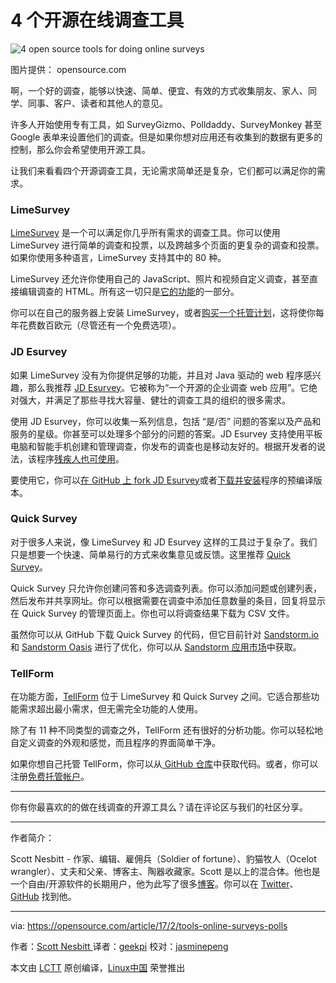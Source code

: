 4 个开源在线调查工具
============================================================

 ![4 open source tools for doing online surveys](https://opensource.com/sites/default/files/styles/image-full-size/public/images/business/BIZ_question_B.png?itok=UVCz8ld_ "4 open source tools for doing online surveys") 

图片提供： opensource.com

啊，一个好的调查，能够以快速、简单、便宜、有效的方式收集朋友、家人、同学、同事、客户、读者和其他人的意见。

许多人开始使用专有工具，如 SurveyGizmo、Polldaddy、SurveyMonkey 甚至 Google 表单来设置他们的调查。但是如果你想对应用还有收集到的数据有更多的控制，那么你会希望使用开源工具。

让我们来看看四个开源调查工具，无论需求简单还是复杂，它们都可以满足你的需求。

### LimeSurvey

[LimeSurvey][2] 是一个可以满足你几乎所有需求的调查工具。你可以使用 LimeSurvey 进行简单的调查和投票，以及跨越多个页面的更复杂的调查和投票。如果你使用多种语言，LimeSurvey 支持其中的 80 种。

LimeSurvey 还允许你使用自己的 JavaScript、照片和视频自定义调查，甚至直接编辑调查的 HTML。所有这一切只是[它的功能][3]的一部分。

你可以在自己的服务器上安装 LimeSurvey，或者[购买一个托管计划][4]，这将使你每年花费数百欧元（尽管还有一个免费选项）。

### JD Esurvey

如果 LimeSurvey 没有为你提供足够的功能，并且对 Java 驱动的 web 程序感兴趣，那么我推荐 [JD Esurvey][5]。它被称为“一个开源的企业调查 web 应用”。它绝对强大，并满足了那些寻找大容量、健壮的调查工具的组织的很多需求。

使用 JD Esurvey，你可以收集一系列信息，包括 “是/否” 问题的答案以及产品和服务的星级。你甚至可以处理多个部分的问题的答案。JD Esurvey 支持使用平板电脑和智能手机创建和管理调查，你发布的调查也是移动友好的。根据开发者的说法，该程序[残疾人也可使用][6]。

要使用它，你可以[在 GitHub 上 fork JD Esurvey][7]或者[下载并安装][8]程序的预编译版本。

### Quick Survey

对于很多人来说，像 LimeSurvey 和 JD Esurvey 这样的工具过于复杂了。我们只是想要一个快速、简单易行的方式来收集意见或反馈。这里推荐 [Quick Survey][9]。

Quick Survey 只允许你创建问答和多选调查列表。你可以添加问题或创建列表，然后发布并共享网址。你可以根据需要在调查中添加任意数量的条目，回复将显示在 Quick Survey 的管理页面上。你也可以将调查结果下载为 CSV 文件。

虽然你可以从 GitHub 下载 Quick Survey 的代码，但它目前针对 [Sandstorm.io][10]和 [Sandstorm Oasis][11] 进行了优化，你可以从 [Sandstorm 应用市场][12]中获取。

### TellForm

在功能方面，[TellForm][13] 位于 LimeSurvey 和 Quick Survey 之间。它适合那些功能需求超出最小需求，但无需完全功能的人使用。

除了有 11 种不同类型的调查之外，TellForm 还有很好的分析功能。你可以轻松地自定义调查的外观和感觉，而且程序的界面简单干净。

如果你想自己托管 TellForm，你可以从[ GitHub 仓库][14]中获取代码。或者，你可以注册[免费托管帐户][15]。

* * *

你有你最喜欢的的做在线调查的开源工具么？请在评论区与我们的社区分享。

--------------------------------------------------------------------------------

作者简介：

Scott Nesbitt - 作家、编辑、雇佣兵（Soldier of fortune）、豹猫牧人（Ocelot wrangler）、丈夫和父亲、博客主、陶器收藏家。Scott 是以上的混合体。他也是一个自由/开源软件的长期用户，他为此写了很多[博客][12]。你可以在 [Twitter][13]、[GitHub][14] 找到他。

--------------------------------------------------------------------------------


via: https://opensource.com/article/17/2/tools-online-surveys-polls

作者：[Scott Nesbitt  ][a]
译者：[geekpi](https://github.com/geekpi)
校对：[jasminepeng](https://github.com/jasminepeng)

本文由 [LCTT](https://github.com/LCTT/TranslateProject) 原创编译，[Linux中国](https://linux.cn/) 荣誉推出

[a]:https://opensource.com/users/scottnesbitt
[1]:https://opensource.com/article/17/2/tools-online-surveys-polls?rate=IvQATPRT8VEAJbe667E6i5txmmDenX8cL7YtkAxasWQ
[2]:https://www.limesurvey.org/
[3]:https://www.limesurvey.org/about-limesurvey/features
[4]:https://www.limesurvey.org/services
[5]:https://www.jdsoft.com/jd-esurvey.html
[6]:https://www.ada.gov/508/
[7]:https://github.com/JD-Software/JDeSurvey
[8]:https://github.com/JD-Software/JDeSurvey/wiki/Download-and-Installation
[9]:https://github.com/simonv3/quick-survey/
[10]:http://sandstorm.io/
[11]:http://oasis.sandstorm.io/
[12]:https://apps.sandstorm.io/app/wupmzqk4872vgsye9t9x5dmrdw17mad97dk21jvcm2ph4jataze0
[13]:https://www.tellform.com/
[14]:https://github.com/whitef0x0/tellform
[15]:https://admin.tellform.com/#!/signup
[16]:https://opensource.com/user/14925/feed
[17]:https://opensource.com/article/17/2/tools-online-surveys-polls#comments
[18]:https://opensource.com/users/scottnesbitt
